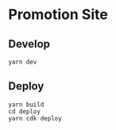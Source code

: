 # Promotion Site

## Develop

```
yarn dev
```

## Deploy

```
yarn build
cd deploy
yarn cdk deploy
```
